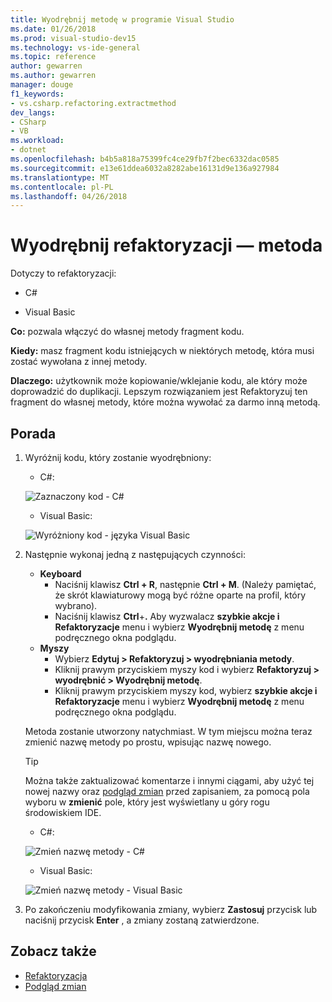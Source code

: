 ```yaml
---
title: Wyodrębnij metodę w programie Visual Studio
ms.date: 01/26/2018
ms.prod: visual-studio-dev15
ms.technology: vs-ide-general
ms.topic: reference
author: gewarren
ms.author: gewarren
manager: douge
f1_keywords:
- vs.csharp.refactoring.extractmethod
dev_langs:
- CSharp
- VB
ms.workload:
- dotnet
ms.openlocfilehash: b4b5a818a75399fc4ce29fb7f2bec6332dac0585
ms.sourcegitcommit: e13e61ddea6032a8282abe16131d9e136a927984
ms.translationtype: MT
ms.contentlocale: pl-PL
ms.lasthandoff: 04/26/2018
---
```

# <a name="extract-a-method-refactoring"></a>Wyodrębnij refaktoryzacji — metoda

Dotyczy to refaktoryzacji:

- C#

- Visual Basic

**Co:** pozwala włączyć do własnej metody fragment kodu.

**Kiedy:** masz fragment kodu istniejących w niektórych metodę, która musi zostać wywołana z innej metody.

**Dlaczego:** użytkownik może kopiowanie/wklejanie kodu, ale który może doprowadzić do duplikacji. Lepszym rozwiązaniem jest Refaktoryzuj ten fragment do własnej metody, które można wywołać za darmo inną metodą.

## <a name="how-to"></a>Porada

1. Wyróżnij kodu, który zostanie wyodrębniony:

   - C#:

    ![Zaznaczony kod - C#](media/extractmethod-highlight-cs.png)

   - Visual Basic:

    ![Wyróżniony kod - języka Visual Basic](media/extractmethod-highlight-vb.png)

1. Następnie wykonaj jedną z następujących czynności:

   - **Keyboard**
     - Naciśnij klawisz **Ctrl + R**, następnie **Ctrl + M**. (Należy pamiętać, że skrót klawiaturowy mogą być różne oparte na profil, który wybrano).
     - Naciśnij klawisz **Ctrl**+**.** Aby wyzwalacz **szybkie akcje i Refaktoryzacje** menu i wybierz **Wyodrębnij metodę** z menu podręcznego okna podglądu.
   - **Myszy**
     - Wybierz **Edytuj > Refaktoryzuj > wyodrębniania metody**.
     - Kliknij prawym przyciskiem myszy kod i wybierz **Refaktoryzuj > wyodrębnić > Wyodrębnij metodę**.
     - Kliknij prawym przyciskiem myszy kod, wybierz **szybkie akcje i Refaktoryzacje** menu i wybierz **Wyodrębnij metodę** z menu podręcznego okna podglądu.

   Metoda zostanie utworzony natychmiast. W tym miejscu można teraz zmienić nazwę metody po prostu, wpisując nazwę nowego.

   > [!TIP]
   > Można także zaktualizować komentarze i innymi ciągami, aby użyć tej nowej nazwy oraz [podgląd zmian](../../ide/preview-changes.md) przed zapisaniem, za pomocą pola wyboru w **zmienić** pole, który jest wyświetlany u góry rogu środowiskiem IDE.

   - C#:

    ![Zmień nazwę metody - C#](media/extractmethod-rename-cs.png)

   - Visual Basic:

    ![Zmień nazwę metody - Visual Basic](media/extractmethod-rename-vb.png)

1. Po zakończeniu modyfikowania zmiany, wybierz **Zastosuj** przycisk lub naciśnij przycisk **Enter** , a zmiany zostaną zatwierdzone.

## <a name="see-also"></a>Zobacz także

- [Refaktoryzacja](../refactoring-in-visual-studio.md)
- [Podgląd zmian](../../ide/preview-changes.md)